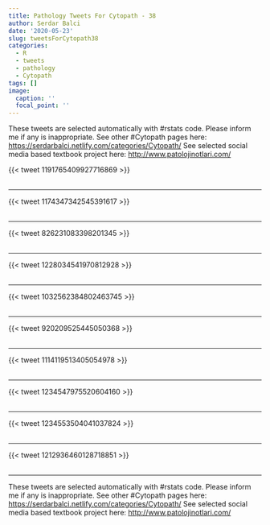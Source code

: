 ```yaml
---
title: Pathology Tweets For Cytopath - 38
author: Serdar Balci
date: '2020-05-23'
slug: tweetsForCytopath38
categories:
  - R
  - tweets
  - pathology
  - Cytopath
tags: []
image:
  caption: ''
  focal_point: ''
---
```



These tweets are selected automatically with #rstats code. Please inform me if any is inappropriate.
See other #Cytopath pages here: https://serdarbalci.netlify.com/categories/Cytopath/ 
See selected social media based textbook project here: http://www.patolojinotlari.com/

{{< tweet 1191765409927716869 >}}
<br>
<br>
<hr>
{{< tweet 1174347342545391617 >}}
<br>
<br>
<hr>
{{< tweet 826231083398201345 >}}
<br>
<br>
<hr>
{{< tweet 1228034541970812928 >}}
<br>
<br>
<hr>
{{< tweet 1032562384802463745 >}}
<br>
<br>
<hr>
{{< tweet 920209525445050368 >}}
<br>
<br>
<hr>
{{< tweet 1114119513405054978 >}}
<br>
<br>
<hr>
{{< tweet 1234547975520604160 >}}
<br>
<br>
<hr>
{{< tweet 1234553504041037824 >}}
<br>
<br>
<hr>
{{< tweet 1212936460128718851 >}}
<br>
<br>
<hr>


These tweets are selected automatically with #rstats code. Please inform me if any is inappropriate.
See other #Cytopath pages here: https://serdarbalci.netlify.com/categories/Cytopath/ 
See selected social media based textbook project here: http://www.patolojinotlari.com/
